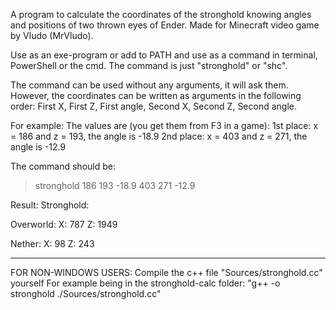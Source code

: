 A program to calculate the coordinates of the stronghold knowing angles and positions of two thrown eyes of Ender. 
Made for Minecraft video game by Vludo (MrVludo).

Use as an exe-program or add to PATH and use as a command in terminal, PowerShell or the cmd.
The command is just "stronghold" or "shc".

The command can be used without any arguments, it will ask them.
However, the coordinates can be written as arguments in the following order:
First X, First Z, First angle, Second X, Second Z, Second angle.

For example: 
The values are (you get them from F3 in a game): 
1st place: x = 186 and z = 193, the angle is -18.9
2nd place: x = 403 and z = 271, the angle is -12.9

The command should be:
> stronghold 186 193 -18.9 403 271 -12.9

Result:
Stronghold:

 Overworld:
 X: 787 Z: 1949

 Nether:
 X: 98 Z: 243


------------------------
FOR NON-WINDOWS USERS:
Compile the c++ file "Sources/stronghold.cc" yourself
For example being in the stronghold-calc folder:
"g++ -o stronghold ./Sources/stronghold.cc" 
